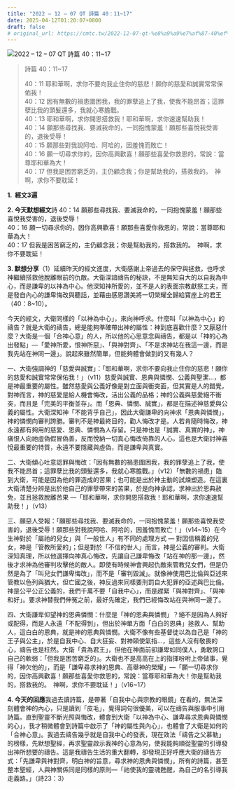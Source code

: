 ```yaml
---
title: "2022 – 12 – 07 QT 詩篇 40：11~17"
date: 2025-04-12T01:20:07+0800
draft: false
# original_url: https://cmtc.tw/2022-12-07-qt-%e8%a9%a9%e7%af%87-40%ef%bc%9a1117
---
```


![2022 – 12 – 07 QT 詩篇 40：11\~17](/images/qt.jpg  "2022 – 12 – 07 QT 詩篇 40：11\~17")

> 詩篇 40：11\~17
>
> 40：11 耶和華啊，求你不要向我止住你的慈悲！願你的慈愛和誠實常常保佑我！  
> 40：12 因有無數的禍患圍困我，我的罪孽追上了我，使我不能昂首；這罪孽比我的頭髮還多，我就心寒膽戰。  
> 40：13 耶和華啊，求你開恩搭救我！耶和華啊，求你速速幫助我！  
> 40：14 願那些尋找我、要滅我命的，一同抱愧蒙羞！願那些喜悅我受害的，退後受辱！  
> 40：15 願那些對我說阿哈、阿哈的，因羞愧而敗亡！  
> 40：16 願一切尋求你的，因你高興歡喜！願那些喜愛你救恩的，常說：當尊耶和華為大！  
> 40：17 但我是困苦窮乏的，主仍顧念我；你是幫助我的，搭救我的。　神啊，求你不要耽延！

**1.  經文3遍**

**2. 今天默想經文**詩 40：14 願那些尋找我、要滅我命的，一同抱愧蒙羞！願那些喜悅我受害的，退後受辱！  
40：16 願一切尋求你的，因你高興歡喜！願那些喜愛你救恩的，常說：當尊耶和華為大！  
40：17 但我是困苦窮乏的，主仍顧念我；你是幫助我的，搭救我的。　神啊，求你不要耽延！

**3. 默想分享**（1）延續昨天的經文進度，大衛感謝上帝過去的保守與拯救，也呼求神繼續搭救他脫離眼前的仇敵。大衛深諳禱告的秘訣，不是無知自大的以自我為中心，而是謙卑的以神為中心。他深知神所愛的，並不是人的表面宗教獻祭工夫，而是發自內心的謙卑悔改與聽話，並藉由感恩讚美將一切榮耀全歸給寶座上的君王（40：8\~10）。

今天的經文，大衛同樣的「以神為中心」，來向神呼求。什麼叫「以神為中心」的禱告？就是大衛的禱告，總是能夠準確帶出神的屬性：神到底喜歡什麼？又厭惡什麼？大衛是一個「合神心意」的人，所以他的心思意念與禱告，都是以「神的心為出發點」—「愛神所愛，恨神所惡」、「與神對齊」、「不是求神站在我這一邊，而是我先站在神同一邊」。說起來雖然簡單，但能夠體會做到的又有幾人？

一、大衛強調神的「慈愛與誠實」：「耶和華啊，求你不要向我止住你的慈悲！願你的慈愛和誠實常常保佑我！」（v11）慈愛與誠實、恩典與憐憫、公義與聖潔…，都是神最重要的屬性。雖然慈愛與公義好像是對立面與衝突面，但其實是人的錯覺，對神而言，神的慈愛是給人機會悔改，活出公義的品格；神的公義與慈愛絕不衝突，而且是「完美的平衡並存」。而「恩典、憐憫、誠實」，都是在描述神慈愛與公義的屬性。大衛深知神「不能背乎自己」，因此大衛謙卑的向神求「恩典與憐憫」，神的憐憫向審判誇勝。審判不是神最終目的，勸人悔改才是。人若肯隨時悔改，神永遠都有夠用的慈愛、恩典、憐憫為人存留。只是神也是「誠實、真實的神」，神痛恨人向祂虛偽假冒偽善，反而悅納一切真心悔改倚靠的人心，這也是大衛討神喜悅最重要的特質，永遠不要隱藏與虛偽，而是謙卑與真實。

二、大衛傾心吐意認罪與悔改：「因有無數的禍患圍困我，我的罪孽追上了我，使我不能昂首；這罪孽比我的頭髮還多，我就心寒膽戰。」（v12）「無數的禍患」臨到大衛，可能是因為他的罪造成的苦果；也可能是出於神主動的試煉塑造。在這裏大衛清楚分辨是出於他自己的罪孽帶來的苦果，於是向神承認，求神出於恩典赦免，並且拯救脫離苦果 —「耶和華啊，求你開恩搭救我！耶和華啊，求你速速幫助我！」（v13）

三、願惡人受報：「願那些尋找我、要滅我命的，一同抱愧蒙羞！願那些喜悅我受害的，退後受辱！願那些對我說阿哈、阿哈的，因羞愧而敗亡！」（v14\~15）在今生神對於「屬祂的兒女」與「一般世人」有不同的處理方式 — 對因信稱義的兒女，神是「管教所愛的」；但是對於「不信的世人」而言，神是公義的審判。大衛深知真理，所以他選擇向神真心悔改，先讓自己謙卑悔改「站在神的那一邊」，然後才求神為他審判攻擊他的敵人。即使有時候神會興起仇敵來管教兒女們，但是仍然是為了「叫兒女們謙卑悔改」，而不是「審判毀滅」。就像神使用巴比倫與亞述來管教以色列與猶大，但亡國之後，神反過來同樣要刑罰自大犯罪的亞述與巴比倫。神是公平公正公義的，我們千萬不要「自我中心」，而是趕緊「與神對齊」、「與神和好」。要求神替我們伸冤之前，最好先確定，我們已經悔改站在與神同一邊了。

四、大衛謙卑仰望神的恩典憐憫：什麼是「神的恩典與憐憫」？絕不是因為人夠好或配得，而是人永遠「不配得到」，但出於神單方面「白白的恩典」拯救人、幫助人，這白白的恩典，就是神的恩典與憐憫。大衛不像有些基督徒以為自己是「神的王子與公主」，於是自我中心、自大狂妄、對神頤使氣指…，這些人沒有敬畏的心，禱告也是枉然。大衛「貴為君王」，但他在神面前卻謙卑如同僕人，勇敢誇口自己的軟弱：「但我是困苦窮乏的」。大衛也不是高高在上的指揮吩咐上帝做事，覺得「神欠他的」，而是「謙卑尋求神的恩典、高舉神的榮耀」—「願一切尋求你的，因你高興歡喜！願那些喜愛你救恩的，常說：當尊耶和華為大！你是幫助我的，搭救我的。　神啊，求你不要耽延！」（v16\~17）

**4. 今天的回應**我過去讀詩篇，是帶著「自我中心與宗教的眼鏡」在看的，無法深刻體會神的內心，只是讀到「皮毛」，覺得詞句很優美，可以在禱告與服事中引用詩篇。直到聖靈不斷光照與悔改，體會到大衛「以神為中心、謙卑尋求恩典與憐憫的心」，我才稍微體會到詩篇中啟示了「神的屬性與內心」，也體會了大衛是如何的 「合神心意」。我過去禱告幾乎就是自我中心的發表，現在效法「禱告之父慕勒」的榜樣，先默想聖經，再求聖靈啟示我神的心意為何，使我能夠順從聖靈的引導發出神所想要的禱告。這是我禱告生活的重大翻轉，卻發現正好呼應大衛的禱告方式：「先謙卑與神對齊，明白神的旨意，尋求神的恩典與憐憫」。所有的詩篇，甚至整本聖經，人與神關係同是同樣的原則—「祂使我的靈魂甦醒，為自己的名引導我走義路。」（詩23：3）